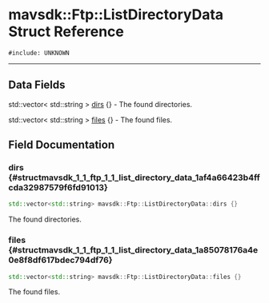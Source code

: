 # mavsdk::Ftp::ListDirectoryData Struct Reference
`#include: UNKNOWN`

----


## Data Fields


std::vector< std::string > [dirs](#structmavsdk_1_1_ftp_1_1_list_directory_data_1af4a66423b4ffcda32987579f6fd91013) {} - The found directories.

std::vector< std::string > [files](#structmavsdk_1_1_ftp_1_1_list_directory_data_1a85078176a4e0e8f8df617bdec794df76) {} - The found files.


## Field Documentation


### dirs {#structmavsdk_1_1_ftp_1_1_list_directory_data_1af4a66423b4ffcda32987579f6fd91013}

```cpp
std::vector<std::string> mavsdk::Ftp::ListDirectoryData::dirs {}
```


The found directories.


### files {#structmavsdk_1_1_ftp_1_1_list_directory_data_1a85078176a4e0e8f8df617bdec794df76}

```cpp
std::vector<std::string> mavsdk::Ftp::ListDirectoryData::files {}
```


The found files.

